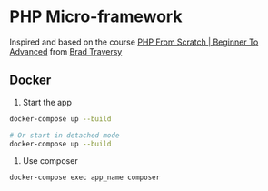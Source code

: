 # PHP Micro-framework

Inspired and based on the course [PHP From Scratch | Beginner To Advanced](https://www.traversymedia.com/php-from-scratch) from [Brad Traversy](https://github.com/bradtraversy/workopia-php/tree/main)

## Docker

1. Start the app
```sh
docker-compose up --build

# Or start in detached mode
docker-compose up --build
```

1. Use composer
```sh
docker-compose exec app_name composer
```

